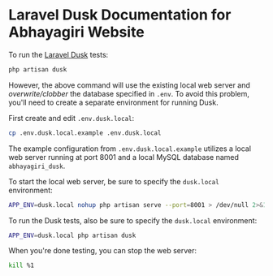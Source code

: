# Laravel Dusk Documentation for Abhayagiri Website

To run the [Laravel Dusk](https://laravel.com/docs/6.x/dusk) tests:

```sh
php artisan dusk
```

However, the above command will use the existing local web server and
_overwrite/clobber_ the database specified in `.env`. To avoid this problem,
you'll need to create a separate environment for running Dusk.

First create and edit `.env.dusk.local`:

```sh
cp .env.dusk.local.example .env.dusk.local
```

The example configuration from `.env.dusk.local.example` utilizes a local web
server running at port 8001 and a local MySQL database named `abhayagiri_dusk`.

To start the local web server, be sure to specify the `dusk.local` environment:

```sh
APP_ENV=dusk.local nohup php artisan serve --port=8001 > /dev/null 2>&1 &
```

To run the Dusk tests, also be sure to specify the `dusk.local` environment:

```sh
APP_ENV=dusk.local php artisan dusk
```

When you're done testing, you can stop the web server:

```sh
kill %1
```
